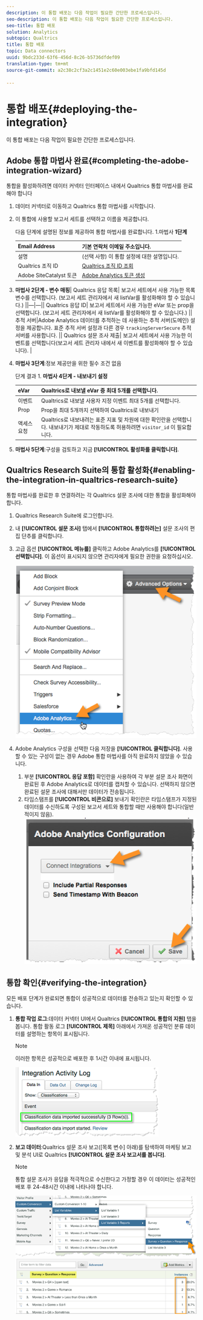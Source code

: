 ```yaml
---
description: 이 통합 배포는 다음 작업이 필요한 간단한 프로세스입니다.
seo-description: 이 통합 배포는 다음 작업이 필요한 간단한 프로세스입니다.
seo-title: 통합 배포
solution: Analytics
subtopic: Qualtrics
title: 통합 배포
topic: Data connectors
uuid: 9bdc233d-63f6-456d-8c26-b5736dfdef09
translation-type: tm+mt
source-git-commit: a2c38c2cf3a2c1451e2c60e003ebe1fa9bfd145d

---
```



# 통합 배포{#deploying-the-integration}

이 통합 배포는 다음 작업이 필요한 간단한 프로세스입니다.

## Adobe 통합 마법사 완료{#completing-the-adobe-integration-wizard}

통합을 활성화하려면 데이터 커넥터 인터페이스 내에서 Qualtrics 통합 마법사를 완료해야 합니다

1. 데이터 커넥터로 이동하고 Qualtrics 통합 마법사를 시작합니다.
1. 이 통합에 사용할 보고서 세트를 선택하고 이름을 제공합니다.

   다음 단계에 설명된 정보를 제공하여 통합 마법사를 완료합니다. 1.마법사 **1단계**

   | Email Address | 기본 연락처 이메일 주소입니다. |
   |---|---|
   | 설명 | (선택 사항) 이 통합 설정에 대한 설명입니다. |
   | Qualtrics 조직 ID | [Qualtrics 조직 ID 조회](../qualtrics-overview/qualtrics-org-id.md) |
   | Adobe SiteCatalyst 토큰 | [Adobe Analytics 토큰 생성](../qualtrics-overview/qualtrics-token.md) |

1. **마법사 2단계 - 변수 매핑**| Qualtrics 응답 목록| 보고서 세트에서 사용 가능한 목록 변수를 선택합니다. (보고서 세트 관리자에서 새 listVar를 활성화해야 할 수 있습니다.)  ||—|—|| Qualtrics 응답 ID| 보고서 세트에서 사용 가능한 eVar 또는 prop을 선택합니다. (보고서 세트 관리자에서 새 listVar를 활성화해야 할 수 있습니다.)  || 추적 서버|Adobe Analytics 데이터를 추적하는 데 사용하는 추적 서버(도메인) 설정을 제공합니다. 표준 추적 서버 설정과 다른 경우 `trackingServerSecure` 추적 서버를 사용합니다.  || Qualtrics 설문 조사 제출| 보고서 세트에서 사용 가능한 이벤트를 선택합니다(보고서 세트 관리자 내에서 새 이벤트를 활성화해야 할 수 있습니다).  |

1. **마법사 3단계**:정보 제공만을 위한 필수 조건 없음

   단계 결과 1. **마법사 4단계 - 내보내기 설정**

   | eVar | Qualtrics로 내보낼 eVar 중 최대 5개를 선택합니다. |
   |---|---|
   | 이벤트 | Qualtrics로 내보낼 사용자 지정 이벤트 최대 5개를 선택합니다. |
   | Prop | Prop을 최대 5개까지 선택하여 Qualtrics로 내보내기 |
   |  액세스 요청 | Qualtrics로 내보내려는 표준 지표 및 차원에 대한 확인란을 선택합니다. 내보내기가 제대로 작동하도록 허용하려면 `visitor_id` 이 필요합니다. |

1. **마법사 5단계**:구성을 검토하고 지금 **[!UICONTROL 활성화를 클릭합니다]**.

## Qualtrics Research Suite의 통합 활성화{#enabling-the-integration-in-qualtrics-research-suite}

통합 마법사를 완료한 후 연결하려는 각 Qualtrics 설문 조사에 대한 통합을 활성화해야 합니다.

1. Qualtrics Research Suite에 로그인합니다.
1. 내 **[!UICONTROL 설문 조사]** 탭에서 **[!UICONTROL 통합하려는]** 설문 조사의 편집 단추를 클릭합니다.
1. 고급 옵션 **[!UICONTROL 메뉴를]** 클릭하고 Adobe Analytics를 **[!UICONTROL 선택합니다]**. 이 옵션이 표시되지 않으면 관리자에게 필요한 권한을 요청하십시오.

   ![](assets/advanced_options.png)

1. Adobe Analytics 구성을 선택한 다음 저장을 **[!UICONTROL 클릭합니다]**. 사용할 수 있는 구성이 없는 경우 Adobe 통합 마법사를 아직 완료하지 않았을 수 있습니다.
   1. 부분 **[!UICONTROL 응답 포함]** 확인란을 사용하여 각 부분 설문 조사 화면이 완료된 후 Adobe Analytics로 데이터를 캡처할 수 있습니다. 선택하지 않으면 완료된 설문 조사에 대해서만 데이터가 전송됩니다.
   1. 타임스탬프를 **[!UICONTROL 비콘으로]** 보내기 확인란은 타임스탬프가 지정된 데이터를 수신하도록 구성된 보고서 세트와 통합할 때만 사용해야 합니다(일반적이지 않음).
   ![](assets/integration_config.png)

## 통합 확인{#verifying-the-integration}

모든 배포 단계가 완료되면 통합이 성공적으로 데이터를 전송하고 있는지 확인할 수 있습니다.

1. **통합 작업 로그**:데이터 커넥터 UI에서 Qualtrics **[!UICONTROL 통합의 지원]** 탭을 봅니다. 통합 활동 로그 **[!UICONTROL 제목]** 아래에서 가져온 성공적인 분류 데이터를 설명하는 항목이 표시됩니다.

   >[!NOTE]
   >
   >이러한 항목은 성공적으로 배포한 후 1시간 이내에 표시됩니다.

   ![](assets/verify-1.png)

1. **보고 데이터**:Qualtrics 설문 조사 보고([목록 변수] 아래)를 탐색하여 마케팅 보고 및 분석 UI로 Qualtrics **[!UICONTROL 설문 조사 보고서를 봅니다]**.

   >[!NOTE]
   >
   >통합 설문 조사가 응답을 적극적으로 수신한다고 가정할 경우 이 데이터는 성공적인 배포 후 24-48시간 이내에 나타나야 합니다.

   ![](assets/verify-2.png) ![](assets/verify-3.png)


